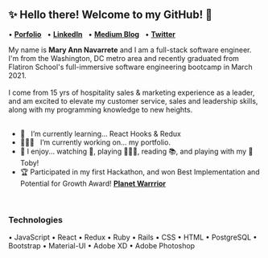 ## ✨ Hello there! Welcome to my GitHub! 👋

• [**Porfolio**](http://www.maryannnavarrete.com) &nbsp; 
• [**LinkedIn**](https://www.linkedin.com/in/maryannnavarrete/) &nbsp; 
• [**Medium Blog**](https://maryann-navarrete.medium.com/) &nbsp; 
• [**Twitter**](https://twitter.com/MaryAnnN28) &nbsp; 
<br/>

My name is **Mary Ann Navarrete** and I am a full-stack software engineer. I'm from the Washington, DC metro area and recently graduated from Flatiron School's full-immersive software engineering bootcamp in March 2021. 
<br/>
<br/>
I come from 15 yrs of hospitality sales & marketing experience as a leader, and am excited to elevate my customer service, sales and leadership skills, along with my programming knowledge to new heights. 
<br/><br/>
- 🌱 &nbsp; I’m currently learning... React Hooks & Redux <br />
- 👩🏻‍💻 &nbsp; I’m currently working on... my portfolio. <br />
- 🥳 I enjoy... watching 🏀, playing 🏌🏻‍♀️, reading 📚, and playing with my 🐶  Toby! <br />
- 🏆 Participated in my first Hackathon, and won Best Implementation and Potential for Growth Award! [**Planet Warrrior**](https://planetwarriors.netlify.app/)
<br/>

### **Technologies**
•  JavaScript
•  React 
•  Redux
•  Ruby
•  Rails
•  CSS
•  HTML
•  PostgreSQL
•  Bootstrap
•  Material-UI
•  Adobe XD
•  Adobe Photoshop
<br /><br/>





